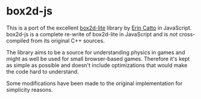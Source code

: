 # box2d-js
This is a port of the excellent [box2d-lite](https://github.com/erincatto/box2d-lite) library by [Erin Catto](https://github.com/erincatto) in JavaScript. box2d-js is a complete re-write of box2d-lite in JavaScript and is *not* cross-compiled from its original C++ sources.

The library aims to be a source for understanding physics in games and might as well be used for small browser-based games. Therefore it's kept as simple as possible and doesn't include optimizations that would make the code hard to understand.

Some modifications have been made to the original implementation for simplicity reasons.
